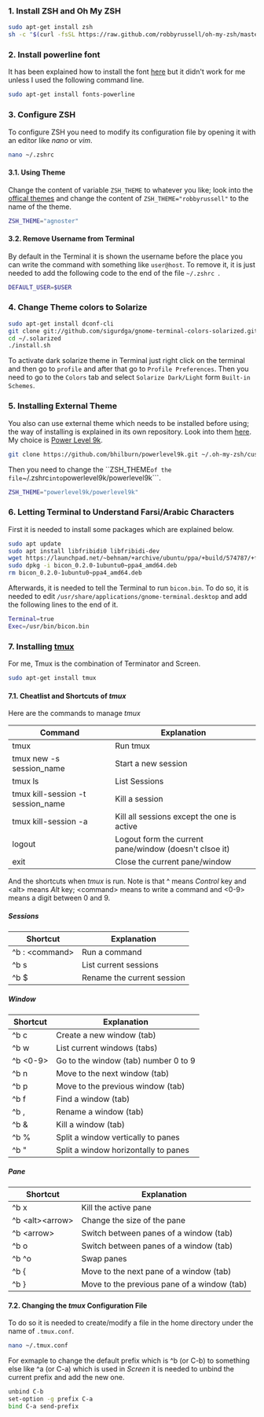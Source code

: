 ### 1. Install ZSH and Oh My ZSH

```bash
sudo apt-get install zsh
sh -c "$(curl -fsSL https://raw.github.com/robbyrussell/oh-my-zsh/master/tools/install.sh)"
```

### 2. Install powerline font
It has been explained how to install the font [here](https://powerline.readthedocs.io/en/latest/installation/linux.html#fonts-installation) but it didn't work for me unless I used the following command line.

```bash
sudo apt-get install fonts-powerline
```
### 3. Configure ZSH
To configure ZSH you need to modify its configuration file by opening it with an editor like *nano* or *vim*.

```bash
nano ~/.zshrc
```

#### 3.1. Using Theme
Change the content of variable ```ZSH_THEME``` to whatever you like; look into the [offical themes](https://github.com/robbyrussell/oh-my-zsh/wiki/themes) and change the content of ```ZSH_THEME="robbyrussell"``` to the name of the theme.

```bash
ZSH_THEME="agnoster"
```

#### 3.2. Remove Username from Terminal
By default in the Terminal it is shown the username before the place you can write the command with something like ```user@host```. To remove it, it is just needed to add the following code to the end of the file ```~/.zshrc ```.

```bash
DEFAULT_USER=$USER
```


### 4. Change Theme colors to Solarize

```bash
sudo apt-get install dconf-cli
git clone git://github.com/sigurdga/gnome-terminal-colors-solarized.git ~/.solarized
cd ~/.solarized
./install.sh
```

To activate dark solarize theme in Terminal just right click on the terminal and then go to ```profile``` and after that go to ```Profile Preferences```. Then you need to go to the ```Colors``` tab and select ```Solarize Dark/Light``` form ```Built-in Schemes```.

### 5. Installing External Theme
You also can use external theme which needs to be installed before using; the way of installing is explained in its own repository. Look into them [here](https://github.com/robbyrussell/oh-my-zsh/wiki/External-themes). My choice is [Power Level 9k](https://github.com/bhilburn/powerlevel9k).

```bash
git clone https://github.com/bhilburn/powerlevel9k.git ~/.oh-my-zsh/custom/themes/powerlevel9k
```
Then you need to change the ``ZSH_THEME``` of the file ```~/.zshrc``` into ```powerlevel9k/powerlevel9k```.

```bash
ZSH_THEME="powerlevel9k/powerlevel9k"
```

### 6. Letting Terminal to Understand Farsi/Arabic Characters
First it is needed to install some packages which are explained below.

```bash
sudo apt update
sudo apt install libfribidi0 libfribidi-dev
wget https://launchpad.net/~behnam/+archive/ubuntu/ppa/+build/574787/+files/bicon_0.2.0-1ubuntu0~ppa4_amd64.deb
sudo dpkg -i bicon_0.2.0-1ubuntu0~ppa4_amd64.deb
rm bicon_0.2.0-1ubuntu0~ppa4_amd64.deb
```
Afterwards, it is needed to tell the Terminal to run ```bicon.bin```. To do so, it is needed to edit ```/usr/share/applications/gnome-terminal.desktop``` and add the following lines to the end of it.

```bash
Terminal=true
Exec=/usr/bin/bicon.bin
```

### 7. Installing [tmux](https://github.com/tmux/tmux/wiki)
For me, Tmux is the combination of Terminator and Screen.

```bash
sudo apt-get install tmux
```
#### 7.1. Cheatlist and Shortcuts of *tmux*
Here are the commands to manage *tmux*

Command | Explanation
--- | ---
tmux | Run tmux 
tmux new -s session_name | Start a new session
tmux ls | List Sessions
tmux kill-session -t session_name | Kill a session
tmux kill-session -a | Kill all sessions except the one is active
logout | Logout form the current pane/window (doesn't clsoe it)
exit | Close the current pane/window


And the shortcuts when *tmux* is run. Note is that ^ means *Control* key and \<alt\> means *Alt* key; \<command\> means to write a command and \<0-9\> means a digit between 0 and 9.

##### Sessions
Shortcut | Explanation
--- | ---
^b : \<command\> | Run a command
^b s | List current sessions
^b $ | Rename the current session

##### Window
Shortcut | Explanation
--- | ---
^b c | Create a new window (tab)
^b w | List current windows (tabs)
^b \<0-9\> | Go to the window (tab) number 0 to 9
^b n | Move to the next window (tab)
^b p | Move to the previous window (tab)
^b f | Find a window (tab)
^b , | Rename a window (tab)
^b & | Kill a window (tab)
^b % | Split a window vertically to panes
^b " | Split a window horizontally to panes

##### Pane
Shortcut | Explanation
--- | ---
^b x | Kill the active pane
^b \<alt\>\<arrow\> | Change the size of the pane
^b \<arrow\> | Switch between panes of a window (tab)
^b o | Switch between panes of a window (tab)
^b ^o | Swap panes
^b { | Move to the next pane of a window (tab)
^b } | Move to the previous pane of a window (tab)

#### 7.2. Changing the *tmux* Configuration File
To do so it is needed to create/modify a file in the home directory under the name of ```.tmux.conf```.

```bash
nano ~/.tmux.conf
```

For exmaple to change the default prefix which is ^b (or C-b) to something else like ^a (or C-a) which is used in *Screen* it is needed to unbind the current prefix and add the new one.
  
```bash
unbind C-b
set-option -g prefix C-a
bind C-a send-prefix
```
